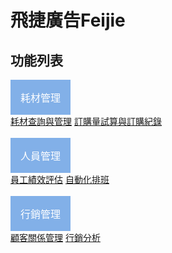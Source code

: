 
<h1>飛捷廣告Feijie</h1>
<html>
<head>
<title>下拉菜单</title>
<meta charset="utf-8">
<style>
.dropbtn {
    background-color: #82b0e8;
    color: white;
    padding: 16px;
    font-size: 16px;
    border: none;
    cursor: pointer;
}

.dropdown {
    position: relative;
    display: inline-block;
}

.dropdown-content {
    display: none;
    position: absolute;
    background-color: #f9f9f9;
    min-width: 160px;
    box-shadow: 0px 8px 16px 0px rgba(0,0,0,0.2);
}

.dropdown-content a {
    color: black;
    padding: 12px 16px;
    text-decoration: none;
    display: block;
}

.dropdown-content a:hover {background-color: #f1f1f1}

.dropdown:hover .dropdown-content {
    display: block;
}

.dropdown:hover .dropbtn {
    background-color: #82b0e8;
}
</style>
</head>
<body>

<h2>功能列表</h2>

<div class="dropdown">
  <button class="dropbtn">耗材管理</button>
  <div class="dropdown-content">
    <a href="http://www.w3big.com">耗材查詢與管理</a>
    <a href="http://www.w3big.com">訂購量試算與訂購紀錄</a>
  </div>
</div>
&nbsp;&nbsp;&nbsp;&nbsp;&nbsp;

<div class="dropdown">
  <button class="dropbtn">人員管理</button>
  <div class="dropdown-content">
    <a href="http://www.w3big.com">員工績效評估</a>
    <a href="http://www.w3big.com">自動化排班</a>
 </div>
     </div>
&nbsp;&nbsp;&nbsp;&nbsp;&nbsp;
    <div class="dropdown">
  <button class="dropbtn">行銷管理</button>
  <div class="dropdown-content">
    <a href="http://www.w3big.com">顧客關係管理</a>
    <a href="http://www.w3big.com">行銷分析</a>
  </div>
</div>
